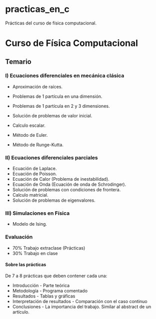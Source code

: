 # practicas_en_c
Prácticas del curso de física computacional.

# Curso de Física Computacional

## Temario

### I) Ecuaciones diferenciales en mecánica clásica

* Aproximación de raíces. 

* Problemas de 1 partícula en una dimensión.

* Problemas de 1 partícula en 2 y 3 dimensiones. 

* Solución de problemas de valor inicial.

* Calculo escalar. 

* Método de Euler.

* Método de Runge-Kutta.

### II) Ecuaciones diferenciales parciales

* Ecuación de Laplace. 
* Ecuación de Poisson.
* Ecuación de Calor (Problema de inestabilidad).
* Ecuación de Onda (Ecuación de onda de Schrodinger).
* Solución de problemas con condiciones de frontera. 
* Calculo matricial. 
* Solución de problemas de eigenvalores.

### III) Simulaciones en Física

* Modelo de Ising.

### Evaluación

* 70% Trabajo extraclase (Prácticas)
* 30% Trabajo en clase

#### Sobre las prácticas

De 7 a 8 prácticas que deben contener cada una: 

* Introducción - Parte teórica
* Metodología - Programa comentado
* Resultados - Tablas y gráficas
* Interpretación de resultados - Comparación con el caso continuo
* Conclusiones - La importancia del trabajo. Similar al abstract de un artículo. 
